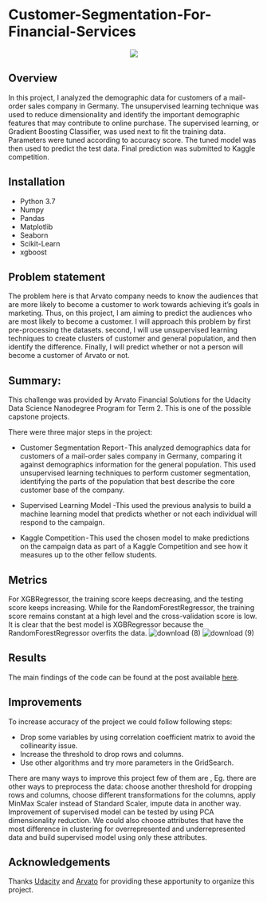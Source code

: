 # Customer-Segmentation-For-Financial-Services
<p align="center">
  <img  src="https://user-images.githubusercontent.com/39211262/81551006-b93b2b80-939e-11ea-882d-8ef875117210.png">
</p>

## Overview 
In this project, I analyzed the demographic data for customers of a mail-order sales company in Germany. The unsupervised learning technique was used to reduce dimensionality and identify the important demographic features that may contribute to online purchase. The supervised learning, or Gradient Boosting Classifier, was used next to fit the training data. Parameters were tuned according to accuracy score. The tuned model was then used to predict the test data. Final prediction was submitted to Kaggle competition.

## Installation 
   - Python 3.7
   - Numpy
   - Pandas
   - Matplotlib
   - Seaborn
   - Scikit-Learn
   - xgboost
## Problem statement
The problem here is that Arvato company needs to know the audiences that are more likely to become a customer to work towards achieving it’s goals in marketing. Thus, on this project, I am aiming to predict the audiences who are most likely to become a customer. I will approach this problem by first pre-processing the datasets. second, I will use unsupervised learning techniques to create clusters of customer and general population, and then identify the difference. Finally, I will predict whether or not a person will become a customer of Arvato or not.

## Summary:
This challenge was provided by Arvato Financial Solutions for the Udacity Data Science Nanodegree Program for Term 2. This is one of the possible capstone projects.

There were three major steps in the project:

- Customer Segmentation Report - This analyzed demographics data for customers of a mail-order sales company in Germany, comparing it against demographics information for the general population. This used unsupervised learning techniques to perform customer segmentation, identifying the parts of the population that best describe the core customer base of the company. 

- Supervised Learning Model -This used the previous analysis to build a machine learning model that predicts whether or not each individual will respond to the campaign.

- Kaggle Competition - This used the chosen model to make predictions on the campaign data as part of a Kaggle Competition and see how it measures up to the other fellow students.

## Metrics
For XGBRegressor, the training score keeps decreasing, and the testing score keeps increasing. While for the RandomForestRegressor, the training score remains constant at a high level and the cross-validation score is low. It is clear that the best model is XGBRegressor because the RandomForestRegressor overfits the data.
![download (8)](https://user-images.githubusercontent.com/39211262/81636042-690ca980-9430-11ea-8e54-d76c3921a2aa.png)
![download (9)](https://user-images.githubusercontent.com/39211262/81636045-6ad66d00-9430-11ea-9cbf-dacd3d0d6927.png)
## Results
The main findings of the code can be found at the post available [here](https://medium.com/@dastoulik12/customer-segmentation-report-for-arvato-financial-services-1f8777f8cb45).

## Improvements
To increase accuracy of the project we could follow following steps:
- Drop some variables by using correlation coefficient matrix to avoid the collinearity issue.
- Increase the threshold to drop rows and columns.
- Use other algorithms and try more parameters in the GridSearch.

There are many ways to improve this project few of them are , Eg. there are other ways to preprocess the data: choose another threshold for dropping rows and columns, choose different transformations for the columns, apply MinMax Scaler instead of Standard Scaler, impute data in another way.
Improvement of supervised model can be tested by using PCA dimensionality reduction. We could also choose attributes that have the most difference in clustering for overrepresented and underrepresented data and build supervised model using only these attributes.

## Acknowledgements
Thanks [Udacity](https://www.udacity.com/) and [Arvato](https://www.bertelsmann.com/divisions/arvato/#st-1) for providing these apportunity to organize this project.
